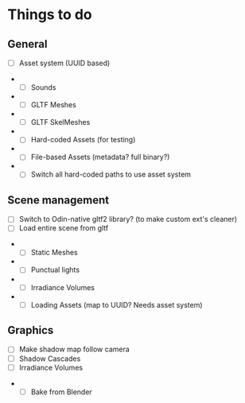 # Things to do

## General
- [ ] Asset system (UUID based)
- - [ ] Sounds
- - [ ] GLTF Meshes
- - [ ] GLTF SkelMeshes
- - [ ] Hard-coded Assets (for testing)
- - [ ] File-based Assets (metadata? full binary?)
- - [ ] Switch all hard-coded paths to use asset system

## Scene management
- [ ] Switch to Odin-native gltf2 library? (to make custom ext's cleaner)
- [ ] Load entire scene from gltf
- - [ ] Static Meshes
- - [ ] Punctual lights
- - [ ] Irradiance Volumes
- - [ ] Loading Assets (map to UUID? Needs asset system)

## Graphics
- [ ] Make shadow map follow camera
- [ ] Shadow Cascades
- [ ] Irradiance Volumes
- - [ ] Bake from Blender
